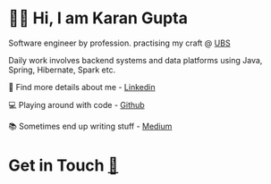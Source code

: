 # 👦🏻 Hi, I am Karan Gupta

Software engineer by profession. practising my craft @ [UBS](https://ubs.com)

Daily work involves backend systems and data platforms using Java, Spring, Hibernate, Spark etc.

🎪 Find more details about me - [Linkedin](https://www.linkedin.com/in/compscikaran/)

💻 Playing around with code - [Github](https://github.com/compscikaran)

📚 Sometimes end up writing stuff - [Medium](https://medium.com/@compscikaran)

# Get in Touch [📧](mailto:gkaran184@gmail.com)


<!---
compscikaran/compscikaran is a ✨ special ✨ repository because its `README.md` (this file) appears on your GitHub profile.
You can click the Preview link to take a look at your changes.
--->
